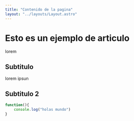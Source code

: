 ```yaml
---
title: "Contenido de la pagina"
layout: "../layouts/Layout.astro"
---
```


# Esto es un ejemplo de articulo

lorem

## Subtitulo

lorem ipsun

## Subtitulo 2

```javascript
function(){
    console.log("holas mundo")
}
```
